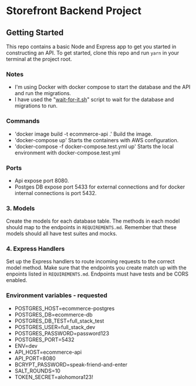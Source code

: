 # Storefront Backend Project

## Getting Started

This repo contains a basic Node and Express app to get you started in constructing an API. To get started, clone this repo and run `yarn` in your terminal at the project root.

### Notes

- I'm using Docker with docker compose to start the database and the API and run the migrations.
- I have used the "[wait-for-it.sh](https://github.com/vishnubob/wait-for-it)" script to wait for the database and migrations to run.

### Commands

- 'docker image build -t ecommerce-api .' Build the image.
- 'docker-compose up' Starts the containers with AWS configuration.
- 'docker-compose -f docker-compose.test.yml up' Starts the local environment with docker-compose.test.yml

### Ports

- Api expose port 8080.
- Postges DB expose port 5433 for external connections and for docker internal connections is port 5432.

### 3. Models

Create the models for each database table. The methods in each model should map to the endpoints in `REQUIREMENTS.md`. Remember that these models should all have test suites and mocks.

### 4. Express Handlers

Set up the Express handlers to route incoming requests to the correct model method. Make sure that the endpoints you create match up with the enpoints listed in `REQUIREMENTS.md`. Endpoints must have tests and be CORS enabled.

### Environment variables - requested

- POSTGRES_HOST=ecommerce-postgres
- POSTGRES_DB=ecommerce-db
- POSTGRES_DB_TEST=full_stack_test
- POSTGRES_USER=full_stack_dev
- POSTGRES_PASSWORD=password123
- POSTGRES_PORT=5432
- ENV=dev
- API_HOST=ecommerce-api
- API_PORT=8080
- BCRYPT_PASSWORD=speak-friend-and-enter
- SALT_ROUNDS=10
- TOKEN_SECRET=alohomora123!

